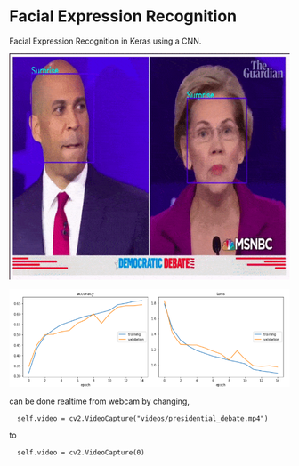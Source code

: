 # Facial Expression Recognition
Facial Expression Recognition in Keras using a CNN.

![Demo](https://raw.githubusercontent.com/rajpratyush/Facial_Expression_Recognition/master/res/test.gif)

![Accuracy vs. Loss](https://raw.githubusercontent.com/rajpratyush/Facial_Expression_Recognition/master/res/plot.png)

can be done realtime from webcam by changing,

```python3
  self.video = cv2.VideoCapture("videos/presidential_debate.mp4")
```
to
```python3
  self.video = cv2.VideoCapture(0)
```
